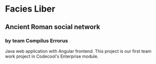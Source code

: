 # Facies Liber
## Ancient Roman social network
### by team Compilus Errorus
Java web application with Angular frontend. This project is our first team work project in Codecool's Enterprise module.
